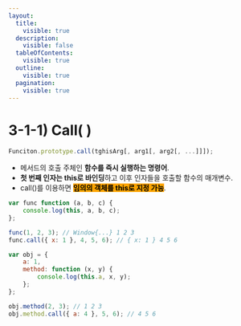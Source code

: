 ```yaml
---
layout:
  title:
    visible: true
  description:
    visible: false
  tableOfContents:
    visible: true
  outline:
    visible: true
  pagination:
    visible: true
---
```


# 3-1-1) Call( )

```javascript
Funciton.prototype.call(tghisArg[, arg1[, arg2[, ...]]]);
```

* 메서드의 호출 주체인 **함수를 즉시 실행하는 명령어**.
* **첫 번째 인자는 this로 바인딩**하고 이후 인자들을 호출할 함수의 매개변수.
* call()를 이용하면 <mark style="background-color:orange;">**임의의 객체를 this로 지정 가능**</mark>.

```javascript
var func function (a, b, c) {
    console.log(this, a, b, c);
};

func(1, 2, 3); // Window{...} 1 2 3 
func.call({ x: 1 }, 4, 5, 6); // { x: 1 } 4 5 6
```

```javascript
var obj = {
    a: 1, 
    method: function (x, y) {
        console.log(this.a, x, y);
    };
};

obj.method(2, 3); // 1 2 3
obj.method.call({ a: 4 }, 5, 6); // 4 5 6
```
